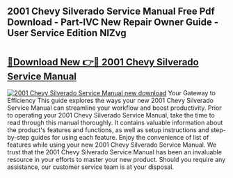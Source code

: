 ## 2001 Chevy Silverado Service Manual Free Pdf Download - Part-lVC New Repair Owner Guide - User Service Edition NIZvg

# <h2><a href="http://bc20467.oget.top/?id=2001+Chevy+Silverado+Service+Manual">🔗Download New 👉🔴 2001 Chevy Silverado Service Manual</a></h2>

[![2001 Chevy Silverado Service Manual new download](https://i.imgur.com/5g1atiW.png)](http://bc20467.oget.top/?id=2001+Chevy+Silverado+Service+Manual)
Your Gateway to Efficiency This guide explores the ways your new 2001 Chevy Silverado Service Manual can streamline your workflow and boost productivity. Prior to operating your 2001 Chevy Silverado Service Manual, take the time to read through this manual thoroughly. It contains valuable information about the product's features and functions, as well as setup instructions and step-by-step guides for using each feature. Enjoy the convenience of list of features while using your new 2001 Chevy Silverado Service Manual. We trust that the 2001 Chevy Silverado Service Manual has been an invaluable resource in your efforts to master your new product. Should you require any assistance, our customer service team is at your disposal.
